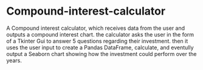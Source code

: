 # Compound-interest-calculator
A Compound interest calculator, which receives data from the user and outputs a compound interest chart.
the calculator asks the user in the form of a Tkinter Gui to answer 5 questions regarding their investment.
then it uses the user input to create a Pandas DataFrame, calculate, and eventully output a Seaborn chart showing how the investment could perform over the years.  
